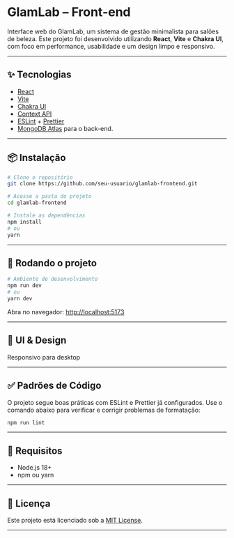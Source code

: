 # GlamLab – Front-end

Interface web do GlamLab, um sistema de gestão minimalista para salões de beleza. Este projeto foi desenvolvido utilizando **React**, **Vite** e **Chakra UI**, com foco em performance, usabilidade e um design limpo e responsivo.

---

## ✨ Tecnologias

* [React](https://reactjs.org/)
* [Vite](https://vitejs.dev/)
* [Chakra UI](https://chakra-ui.com/)
* [Context API](https://reactjs.org/docs/context.html)
* [ESLint](https://eslint.org/) + [Prettier](https://prettier.io/)
* [MongoDB Atlas](https://cloud.mongodb.com/) para o back-end.
---

## 📦 Instalação

```bash
# Clone o repositório
git clone https://github.com/seu-usuario/glamlab-frontend.git

# Acesse a pasta do projeto
cd glamlab-frontend

# Instale as dependências
npm install
# ou
yarn
```

---

## 🚀 Rodando o projeto

```bash
# Ambiente de desenvolvimento
npm run dev
# ou
yarn dev
```

Abra no navegador: [http://localhost:5173](http://localhost:5173)

---


## 🎨 UI & Design

Responsivo para desktop 

---

## ✅ Padrões de Código

O projeto segue boas práticas com ESLint e Prettier já configurados. Use o comando abaixo para verificar e corrigir problemas de formatação:

```bash
npm run lint
```

---

## 📌 Requisitos

* Node.js 18+
* npm ou yarn

---

## 📄 Licença

Este projeto está licenciado sob a [MIT License](LICENSE).

---
